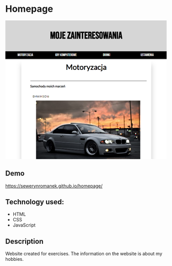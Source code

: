 # Homepage
![view of Homepage](image/Page.PNG)
## Demo
https://sewerynromanek.github.io/homepage/
##  Technology used:
- HTML
- CSS
- JavaScript
## Description
Website created for exercises. The information on the website is about my hobbies.